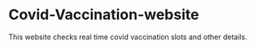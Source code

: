 # Covid-Vaccination-website
This website checks real time covid vaccination slots and other details.
